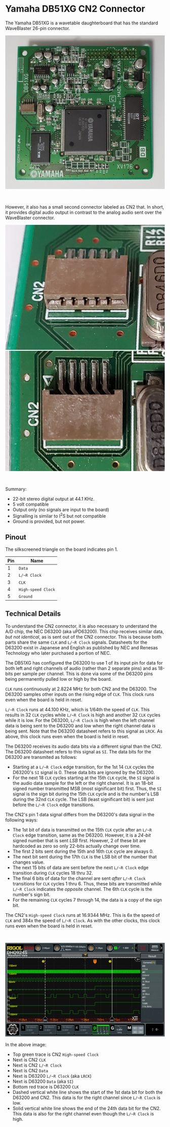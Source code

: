 # Yamaha DB51XG CN2 Connector

The Yamaha DB51XG is a wavetable daughterboard that has the standard WaveBlaster 26-pin connector.

![Yamaha DB51XG](docs/DB51XG_Board.jpg)

</BR>

However, it also has a small second connector labeled as CN2 that.  In short, it provides digital audio output in contrast to the analog audio sent over the WaveBlaster connector.

![CN2 Connector view 1](docs/DB51XG_CN2_Connector_1.jpg) ![CN2 Connector view 1](docs/DB51XG_CN2_Connector_2.jpg)

</BR>

Summary:

- 22-bit stereo digital output at 44.1 KHz.
- 5 volt compatible
- Output only (no signals are input to the board)
- Signalling is similar to I<sup>2</sup>S but not compatible
- Ground is provided, but not power.

## Pinout

The silkscreened triangle on the board indicates pin 1.

Pin | Name
----|-----
1   | `Data`
2   | `L/~R Clock`
3   | `CLK`
4   | `High-speed Clock`
5   | `Ground`

## Technical Details

To understand the CN2 connector, it is also necessary to understand the A/D chip, the NEC D63200 (aka uPD63200).  This chip receives similar data, *but not identical*, as is sent out of the CN2 connector.  This is because both parts share the same `CLK` and `L/~R Clock` signals.  Datasheets for the D63200 exist in Japanese and English as published by NEC and Renesas Technology who later purchased a portion of NEC.

The DB51XG has configured the D63200 to use 1 of its input pin for data for both left and right channels of audio (rather than 2 separate pins) and as 18-bits per sample per channel.  This is done via some of the D63200 pins being permanently pulled low or high by the board.

`CLK` runs continuously at 2.8224 MHz for both CN2 and the D63200.  The D63200 samples other inputs on the rising edge of `CLK`.  This clock runs even when the board is held in reset.

`L/~R Clock` runs at 44.100 KHz, which is 1/64th the speed of `CLK`.  This results in 32 `CLK` cycles while `L/~R Clock` is high and another 32 `CLK` cycles while it is low.  For the D63200, `L/~R Clock` is high when the left channel data is being sent to the D63200 and low when the right channel data is being sent.  Note that the D63200 datasheet refers to this signal as `LRCK`.  As above, this clock runs even when the board is held in reset.

The D63200 receives its audio data bits via a different signal than the CN2.  The D63200 datasheet refers to this signal as `SI`.  The data bits for the D63200 are transmited as follows:

- Starting at a `L/~R Clock` edge transition, for the 1st 14 `CLK` cycles the D63200's `SI` signal is 0.  These data bits are ignored by the D63200.
- For the next 18 `CLK` cycles starting at the 15th `CLK` cycle, the `SI` signal is the audio data sample for the left or the right channel.  It is an 18-bit signed number transmitted MSB (most significant bit) first.  Thus, the `SI` signal is the sign bit during the 15th `CLK` cycle and is the number's LSB during the 32nd `CLK` cycle.  The LSB (least significant bit) is sent just before the `L/~R Clock` edge transitions.

The CN2's pin 1 data signal differs from the D63200's data signal in the following ways:

- The 1st bit of data is transmitted on the 15th `CLK` cycle after an `L/~R Clock` edge transition, same as the D63200.  However, it is a *24-bit* signed number that is sent *LSB* first.  However, 2 of these bit are hardcoded as zero so only 22-bits actually change over time.
- The first 2 bits sent during the 15th and 16th `CLK` cycle are always 0.
- The next bit sent during the 17th `CLK` is the LSB bit of the number that changes value.
- The next 15 bits of data are sent before the next `L/~R Clock` edge transition during `CLK` cycles 18 thru 32.
- The final 6 bits of data for the channel are sent *after* `L/~R Clock` transitions for `CLK` cycles 1 thru 6.  Thus, these bits are transmitted while `L/~R Clock` indicates the *opposite* channel.  The 6th `CLK` cycle is the number's sign bit.
- For the remaining `CLK` cycles 7 through 14, the data is a copy of the sign bit.

The CN2's `High-speed Clock` runs at 16.9344 MHz.  This is 6x the speed of `CLK` and 384x the speed of `L/~R Clock`.  As with the other clocks, this clock runs even when the board is held in reset.

</BR>

![CN2 Connector view 1](docs/Oscilloscope_of_DB51XG.png)

In the above image:

- Top green trace is CN2 `High-speed Clock`
- Next is CN2 `CLK`
- Next is CN2 `L/~R Clock`
- Next is CN2 `Data`
- Next is D63200 `L/~R Clock` (aka `LRCK`)
- Next is D63200 `Data` (aka `SI`)
- Bottom red trace is D63200 `CLK`
- Dashed vertical white line shows the start of the 1st data bit for both the D63200 and CN2.  This data is for the right channel since `L/~R Clock` is low.
- Solid vertical white line shows the end of the 24th data bit for the CN2.  This data is also for the right channel even though the `L/~R Clock` is high.
